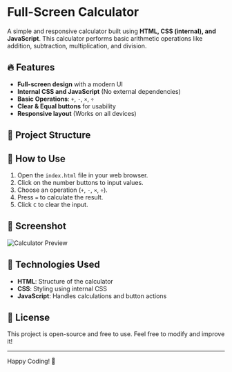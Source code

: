 # Full-Screen Calculator

A simple and responsive calculator built using **HTML, CSS (internal), and JavaScript**. This calculator performs basic arithmetic operations like addition, subtraction, multiplication, and division.

## 🔥 Features
- **Full-screen design** with a modern UI
- **Internal CSS and JavaScript** (No external dependencies)
- **Basic Operations**: `+`, `-`, `×`, `÷`
- **Clear & Equal buttons** for usability
- **Responsive layout** (Works on all devices)

## 📂 Project Structure


## 🚀 How to Use
1. Open the `index.html` file in your web browser.
2. Click on the number buttons to input values.
3. Choose an operation (`+`, `-`, `×`, `÷`).
4. Press `=` to calculate the result.
5. Click `C` to clear the input.

## 📸 Screenshot
![Calculator Preview]()

## 📌 Technologies Used
- **HTML**: Structure of the calculator
- **CSS**: Styling using internal CSS
- **JavaScript**: Handles calculations and button actions

## 📜 License
This project is open-source and free to use. Feel free to modify and improve it!

---

Happy Coding! 🎉
